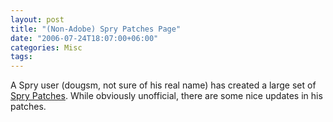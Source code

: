 ```yaml
---
layout: post
title: "(Non-Adobe) Spry Patches Page"
date: "2006-07-24T18:07:00+06:00"
categories: Misc 
tags: 
---
```


A Spry user (dougsm, not sure of his real name) has created a large set of <a href="http://www.bigdoug.com/SpryPatches/">Spry Patches</a>. While obviously unofficial, there are some nice updates in his  patches.